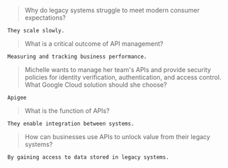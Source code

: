 >Why do legacy systems struggle to meet modern consumer expectations?
```
They scale slowly.
```

>What is a critical outcome of API management?
```
Measuring and tracking business performance.
```

>Michelle wants to manage her team's APIs and provide security policies for identity verification, authentication, and access control. What Google Cloud solution should she choose?
```
Apigee
```

>What is the function of APIs?
```
They enable integration between systems.
```

>How can businesses use APIs to unlock value from their legacy systems?
```
By gaining access to data stored in legacy systems.
```